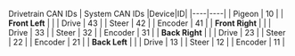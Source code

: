 Drivetrain CAN IDs     |  System CAN IDs
|Device|ID|
|----|----|
| Pigeon | 10 |
| **Front Left** | |
| Drive | 43 |
| Steer | 42 |
| Encoder | 41 |
| **Front Right** | |
| Drive | 33 |
| Steer | 32 |
| Encoder | 31 |
| **Back Right** | |
| Drive | 23 |
| Steer | 22 |
| Encoder | 21 |
| **Back Left** | |
| Drive | 13 |
| Steer | 12 |
| Encoder | 11 |
